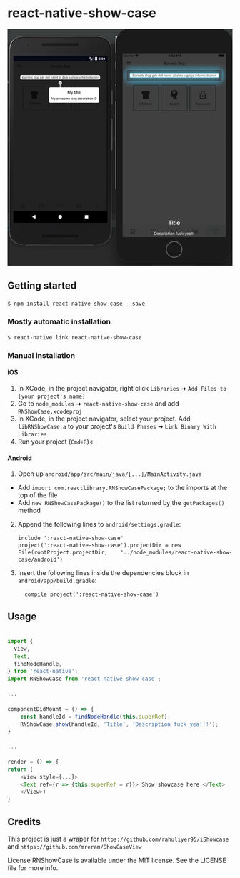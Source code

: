 
# react-native-show-case

![Screenshot](screenshot/image_1024.png)


## Getting started

`$ npm install react-native-show-case --save`

### Mostly automatic installation

`$ react-native link react-native-show-case`

### Manual installation


#### iOS

1. In XCode, in the project navigator, right click `Libraries` ➜ `Add Files to [your project's name]`
2. Go to `node_modules` ➜ `react-native-show-case` and add `RNShowCase.xcodeproj`
3. In XCode, in the project navigator, select your project. Add `libRNShowCase.a` to your project's `Build Phases` ➜ `Link Binary With Libraries`
4. Run your project (`Cmd+R`)<

#### Android

1. Open up `android/app/src/main/java/[...]/MainActivity.java`
  - Add `import com.reactlibrary.RNShowCasePackage;` to the imports at the top of the file
  - Add `new RNShowCasePackage()` to the list returned by the `getPackages()` method
2. Append the following lines to `android/settings.gradle`:
  	```
  	include ':react-native-show-case'
  	project(':react-native-show-case').projectDir = new File(rootProject.projectDir, 	'../node_modules/react-native-show-case/android')
  	```
3. Insert the following lines inside the dependencies block in `android/app/build.gradle`:
  	```
      compile project(':react-native-show-case')
  	```


## Usage
```javascript

import {
  View,
  Text,
  findNodeHandle,
} from 'react-native';
import RNShowCase from 'react-native-show-case';

...

componentDidMount = () => {
    const handleId = findNodeHandle(this.superRef);
    RNShowCase.show(handleId, 'Title', 'Description fuck yea!!!');
}

...

render = () => {
return (
	<View style={...}>
	<Text ref={r => {this.superRef = r}}> Show showcase here </Text>
	</View>)
} 

```
  

## Credits

This project is just a wraper for `https://github.com/rahuliyer95/iShowcase` and `https://github.com/mreram/ShowCaseView` 


License
RNShowCase is available under the MIT license. See the LICENSE file for more info.
